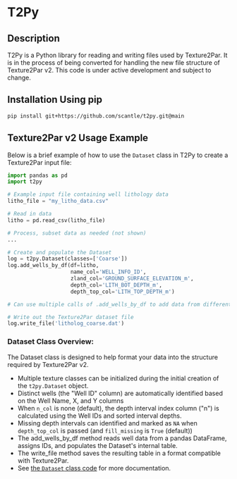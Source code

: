 # T2Py
## Description
T2Py is a Python library for reading and writing files used by Texture2Par. It is in the process of being converted for handling the new file structure of Texture2Par v2.
This code is under active development and subject to change.

## Installation Using pip
```bash
pip install git+https://github.com/scantle/t2py.git@main
```

## Texture2Par v2 Usage Example
Below is a brief example of how to use the `Dataset` class in T2Py to create a Texture2Par input file:
```python
import pandas as pd
import t2py

# Example input file containing well lithology data
litho_file = "my_litho_data.csv"

# Read in data
litho = pd.read_csv(litho_file)

# Process, subset data as needed (not shown)
...

# Create and populate the Dataset
log = t2py.Dataset(classes=['Coarse'])
log.add_wells_by_df(df=litho,
                    name_col='WELL_INFO_ID',
                    zland_col='GROUND_SURFACE_ELEVATION_m',
                    depth_col='LITH_BOT_DEPTH_m',
                    depth_top_col='LITH_TOP_DEPTH_m')

# Can use multiple calls of .add_wells_by_df to add data from different sources!

# Write out the Texture2Par dataset file
log.write_file('litholog_coarse.dat')
```

### Dataset Class Overview:
The Dataset class is designed to help format your data into the structure required by Texture2Par v2.
- Multiple texture classes can be initialized during the initial creation of the `t2py.Dataset` object.
- Distinct wells (the "Well ID" column) are automatically identified based on the Well Name, X, and Y columns
- When `n_col` is none (default), the depth interval index column ("n") is calculated using the Well IDs and sorted interval depths.
- Missing depth intervals can identified and marked as `NA` when `depth_top_col` is passed (and `fill_missing` is `True` (default))
- The add_wells_by_df method reads well data from a pandas DataFrame, assigns IDs, and populates the Dataset's internal table.
- The write_file method saves the resulting table in a format compatible with Texture2Par.
- See [the `Dataset` class code](./t2py/dataset.py) for more documentation.
